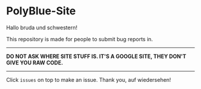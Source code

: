 # PolyBlue-Site

Hallo bruda und schwestern!

This repository is made for people to submit bug reports in.

-------------------------------------------------------------------------------------

**DO NOT ASK WHERE SITE STUFF IS. IT'S A GOOGLE SITE, THEY DON'T GIVE YOU RAW CODE.**

-------------------------------------------------------------------------------------

Click `issues` on top to make an issue. Thank you, auf wiedersehen!
